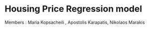 # Housing Price Regression model

Members : Maria Kopsacheili , Apostolis Karapatis, Nikolaos Marakis